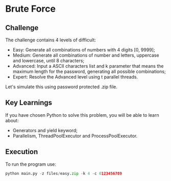 # Brute Force

## Challenge

The challenge contains 4 levels of difficult:
- Easy: Generate all combinations of numbers with 4 digits [0, 9999];
- Medium: Generate all combinations of number and letters, uppercase and lowercase, until 8 characters;
- Advanced: Input a ASCII characters list and k parameter that means the maximum length for the password, generating all possible combinations;
- Expert: Resolve the Advanced level using t parallel threads.

Let's simulate this using password protected .zip file.

## Key Learnings

If you have chosen Python to solve this problem, you will be able to learn about:
- Generators and yield keyword;
- Parallelism, ThreadPoolExecutor and ProcessPoolExecutor.

## Execution

To run the program use:

```python
python main.py -z files/easy.zip -k 4 -c 0123456789
```
